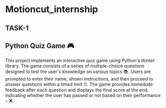 # Motioncut_internship

## TASK-1
## Python Quiz Game 🎮

This project implements an interactive quiz game using Python's tkinter library. The game consists of a series of multiple-choice questions designed to test the user's knowledge on various topics 📚. Users are prompted to enter their name, shown instructions, and then proceed to answer questions within a timed limit ⏰. The game provides immediate feedback after each question and displays the final score at the end, indicating whether the user has passed or not based on their performance ✅❌.
